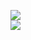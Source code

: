 [![](https://img.shields.io/badge/Made%20With-Github%20Spray-lightgrey.svg?style=for-the-badge&logo=github)](https://github.com/Annihil/github-spray#18764)  
[![](https://i.imgur.com/2DrTn0Z.gif)](https://github.com/Annihil/github-spray)